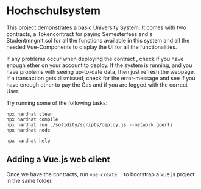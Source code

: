 # Hochschulsystem

This project demonstrates a basic University System. 
It comes with two contracts, a Tokencontract for paying Semesterfees and a Studentmngmt.sol for all the functions available in this system and all the needed Vue-Components to display the UI for all the functionalities.

If any problems occur when deploying the contract , check if you have enough ether on your account to deploy.
If the system is running, and you have problems with seeing up-to-date data, then just refresh the webpage.
If a transaction gets dismissed, check for the error-message and see if you have enough ether to pay the Gas and if you are logged with the correct User.

Try running some of the following tasks:

```shell
npx hardhat clean
npx hardhat compile
npx hardhat run ./solidity/scripts/deploy.js --network goerli
npx hardhat node

npx hardhat help
```

## Adding a Vue.js web client

Once we have the contracts, run `vue create .` to bootstrap a vue.js project in the same folder.
